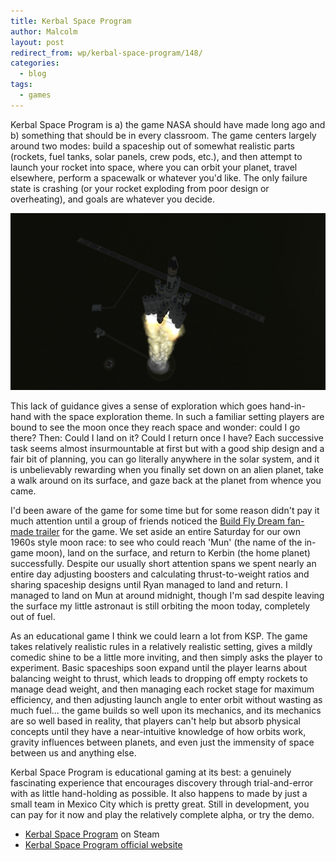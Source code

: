 ```yaml
---
title: Kerbal Space Program
author: Malcolm
layout: post
redirect_from: wp/kerbal-space-program/148/
categories:
  - blog
tags:
  - games
---
```


Kerbal Space Program is a) the game NASA should have made long ago and b) something that should be in every classroom. The game centers largely around two modes: build a spaceship out of somewhat realistic parts (rockets, fuel tanks, solar panels, crew pods, etc.), and then attempt to launch your rocket into space, where you can orbit your planet, travel elsewhere, perform a spacewalk or whatever you'd like. The only failure state is crashing (or your rocket exploding from poor design or overheating), and goals are whatever you decide.

![I went to the moon on this rocket!](/assets/913893_790414143574_1703587575_o1.jpg)

This lack of guidance gives a sense of exploration which goes hand-in-hand with the space exploration theme. In such a familiar setting players are bound to see the moon once they reach space and wonder: could I go there? Then: Could I land on it? Could I return once I have? Each successive task seems almost insurmountable at first but with a good ship design and a fair bit of planning, you can go literally anywhere in the solar system, and it is unbelievably rewarding when you finally set down on an alien planet, take a walk around on its surface, and gaze back at the planet from whence you came.

I'd been aware of the game for some time but for some reason didn't pay it much attention until a group of friends noticed the [Build Fly Dream fan-made trailer][1] for the game. We set aside an entire Saturday for our own 1960s style moon race: to see who could reach 'Mun' (the name of the in-game moon), land on the surface, and return to Kerbin (the home planet) successfully. Despite our usually short attention spans we spent nearly an entire day adjusting boosters and calculating thrust-to-weight ratios and sharing spaceship designs until Ryan managed to land and return. I managed to land on Mun at around midnight, though I'm sad despite leaving the surface my little astronaut is still orbiting the moon today, completely out of fuel.

As an educational game I think we could learn a lot from KSP. The game takes relatively realistic rules in a relatively realistic setting, gives a mildly comedic shine to be a little more inviting, and then simply asks the player to experiment. Basic spaceships soon expand until the player learns about balancing weight to thrust, which leads to dropping off empty rockets to manage dead weight, and then managing each rocket stage for maximum efficiency, and then adjusting launch angle to enter orbit without wasting as much fuel... the game builds so well upon its mechanics, and its mechanics are so well based in reality, that players can't help but absorb physical concepts until they have a near-intuitive knowledge of how orbits work, gravity influences between planets, and even just the immensity of space between us and anything else.

Kerbal Space Program is educational gaming at its best: a genuinely fascinating experience that encourages discovery through trial-and-error with as little hand-holding as possible. It also happens to made by just a small team in Mexico City which is pretty great. Still in development, you can pay for it now and play the relatively complete alpha, or try the demo.

  * [Kerbal Space Program][3] on Steam
  * [Kerbal Space Program official website][2]

 [1]: http://www.youtube.com/watch?v=RkDOOsGg-9I
 [2]: https://kerbalspaceprogram.com/
 [3]: http://store.steampowered.com/app/220200/
